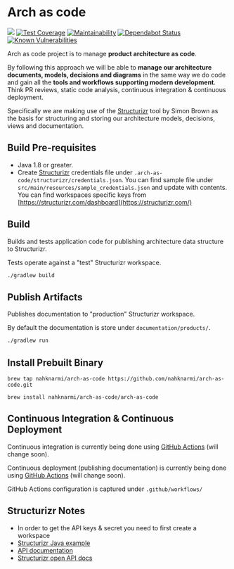 # Arch as code

![](https://github.com/nahknarmi/arch-as-code/workflows/Build%20&%20Test/badge.svg) 
[![Test Coverage](https://api.codeclimate.com/v1/badges/bf154787f36e5afed62e/test_coverage)](https://codeclimate.com/github/nahknarmi/arch-as-code/test_coverage)
[![Maintainability](https://api.codeclimate.com/v1/badges/bf154787f36e5afed62e/maintainability)](https://codeclimate.com/github/nahknarmi/arch-as-code/maintainability)
[![Dependabot Status](https://api.dependabot.com/badges/status?host=github&repo=nahknarmi/arch-as-code)](https://dependabot.com)
[![Known Vulnerabilities](https://snyk.io/test/github/nahknarmi/arch-as-code/badge.svg)](https://snyk.io/test/github/nahknarmi/arch-as-code)

Arch as code project is to manage **product architecture as code**. 

By following this approach we will be able to **manage our architecture documents, models, decisions and diagrams** in the same way we do code and gain all the **tools and workflows supporting modern development**. Think PR reviews, static code analysis, continuous integration & continuous deployment.

Specifically we are making use of the [Structurizr](https://structurizr.com/) tool by Simon Brown as the basis for structuring and storing our architecture models, decisions, views and documentation.

## Build Pre-requisites
- Java 1.8 or greater.
- Create [Structurizr](https://structurizr.com/) credentials file under `.arch-as-code/structurizr/credentials.json`. 
You can find sample file under `src/main/resources/sample_credentials.json` and update with contents. 
You can find workspaces specific keys from [https://structurizr.com/dashboard](https://structurizr.com/) 

## Build

Builds and tests application code for publishing architecture data structure to Structurizr.

Tests operate against a "test" Structurizr workspace.

```bash
./gradlew build
```


## Publish Artifacts

Publishes documentation to "production" Structurizr workspace. 

By default the documentation is store under `documentation/products/`.

```bash
./gradlew run
```

## Install Prebuilt Binary

```
brew tap nahknarmi/arch-as-code https://github.com/nahknarmi/arch-as-code.git

brew install nahknarmi/arch-as-code/arch-as-code
```

## Continuous Integration & Continuous Deployment

Continuous integration is currently being done using [GitHub Actions](https://github.com/nahknarmi/arch-as-code/actions) (will change soon).

Continuous deployment (publishing documentation) is currently being done using [GitHub Actions](https://github.com/nahknarmi/arch-as-code/actions) (will change soon). 

GitHub Actions configuration is captured under `.github/workflows/`

## Structurizr Notes
- In order to get the API keys & secret you need to first create a workspace
- [Structurizr Java example](https://github.com/structurizr/java-quickstart)
- [API documentation](https://structurizr.com/help/web-api)
- [Structurizr open API docs](https://structurizr.com/static/assets/structurizr-api.yaml)
